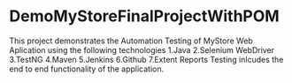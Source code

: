 # DemoMyStoreFinalProjectWithPOM
This project demonstrates the Automation Testing of MyStore Web Aplication using the following technologies
1.Java 
2.Selenium WebDriver
3.TestNG
4.Maven
5.Jenkins
6.Github
7.Extent Reports
Testing inlcudes the end to end functionality of the application.
